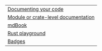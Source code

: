 |  |
|---|
| [Documenting your code][ex-documenting-your-code] |
| [Module or crate-level documentation][ex-module-or-crate-level-documentation] |
| [mdBook][ex-mdbook] |
| [Rust playground][ex-playground] |
| [Badges][ex-badges] |

[ex-documenting-your-code]: index.md#documenting-your-code
[ex-module-or-crate-level-documentation]: index.md#module-or-crate-level-documentation
[ex-mdbook]: mdbook.md
[ex-playground]: playground.md
[ex-badges]: badges.md
